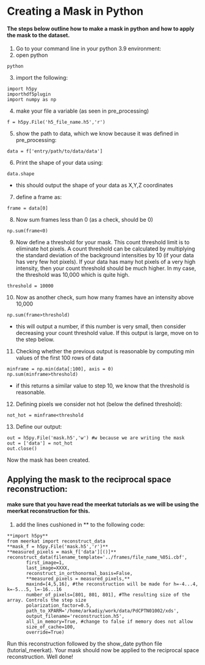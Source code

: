 # Creating a Mask in Python
#### The steps below outline how to make a mask in python and how to apply the mask to the dataset. 
1. Go to your command line in your python 3.9 environment:
2. open python
```
python
```
3. import the following:
```
import h5py
importhdf5plugin
import numpy as np
```
4. make your file a variable (as seen in pre_processing)
```
f = h5py.File('h5_file_name.h5','r')
```
5. show the path to data, which we know because it was defined in pre_processing:
```
data = f['entry/path/to/data/data']
```
6. Print the shape of your data using:
```
data.shape
```
- this should output the shape of your data as X,Y,Z coordinates

7. define a frame as:
 ```
frame = data[0]
```
8. Now sum frames less than 0 (as a check, should be 0)
 ```
np.sum(frame<0)
```
9. Now define a threshold for your mask. This count threshold limit is to eliminate hot pixels. A count threshold can be calculated by multiplying the standard deviation of the background intensities by 10 (if your data has very few hot pixels). If your data has many hot pixels of a very high intensity, then your count threshold should be much higher. In my case, the threshold was 10,000 which is quite high. 
 ```
threshold = 10000
```
10. Now as another check, sum how many frames have an intensity above 10,000
 ```
np.sum(frame>threshold)
```
- this will output a number, if this number is very small, then consider decreasing your count threshold value. If this output is large, move on to the step below.
11. Checking whether the previous output is reasonable by computing min values of the first 100 rows of data
 ```
minframe = np.min(data[:100], axis = 0)
np.sum(minframe>threshold)
```
- if this returns a similar value to step 10, we know that the threshold is reasonable. 
12. Defining pixels we consider not hot (below the defined threshold):
 ```
not_hot = minframe<threshold
```
13. Define our output:
 ```
out = h5py.File('mask.h5','w') #w because we are writing the mask
out = ['data'] = not_hot
out.close()
```
Now the mask has been created. 

## Applying the mask to the reciprocal space reconstruction:
#### make sure that you have read the meerkat tutorials as we will be using the meerkat reconstruction for this. 
1. add the lines cushioned in ** to the following code:
 ```
**import h5py**
from meerkat import reconstruct_data
**mask_f = h5py.File('mask.h5','r')**
**measured_pixels = mask_f['data'][()]**
reconstruct_data(filename_template='../frames/file_name_%05i.cbf',
        first_image=1,
        last_image=XXXX,
        reconstruct_in_orthonormal_basis=False,
        **measured_pixels = measured_pixels,**
        maxind=[4,5,16], #the reconstruction will be made for h=-4...4, k=-5...5, l=-16...16
        number_of_pixels=[801, 801, 801], #The resulting size of the array. Controls the step size
        polarization_factor=0.5,
        path_to_XPARM='/home/arkadiy/work/data/PdCPTN01002/xds',
        output_filename='reconstruction.h5',
        all_in_memory=True, #change to false if memory does not allow
        size_of_cache=100,
        override=True)
```
Run this reconstruction followed by the show_date python file (tutorial_meerkat). Your mask should now be applied to the reciprocal space reconstruction. Well done!
